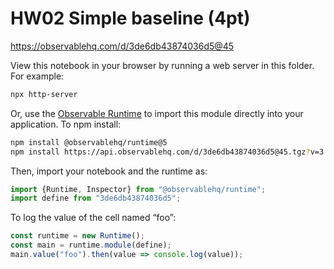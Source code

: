 # HW02 Simple baseline (4pt)

https://observablehq.com/d/3de6db43874036d5@45

View this notebook in your browser by running a web server in this folder. For
example:

~~~sh
npx http-server
~~~

Or, use the [Observable Runtime](https://github.com/observablehq/runtime) to
import this module directly into your application. To npm install:

~~~sh
npm install @observablehq/runtime@5
npm install https://api.observablehq.com/d/3de6db43874036d5@45.tgz?v=3
~~~

Then, import your notebook and the runtime as:

~~~js
import {Runtime, Inspector} from "@observablehq/runtime";
import define from "3de6db43874036d5";
~~~

To log the value of the cell named “foo”:

~~~js
const runtime = new Runtime();
const main = runtime.module(define);
main.value("foo").then(value => console.log(value));
~~~
